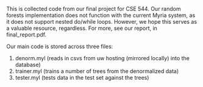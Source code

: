 This is collected code from our final project for CSE 544. Our random forests implementation does not function with the current Myria system, as it does not support nested do/while loops. However, we hope this serves as a valuable resource, regardless. For more, see our report, in final_report.pdf.

Our main code is stored across three files:

1. denorm.myl (reads in csvs from uw hosting (mirrored locally) into the database)
1. trainer.myl (trains a number of trees from the denormalized data)
1. tester.myl (tests data in the test set against the trees)
